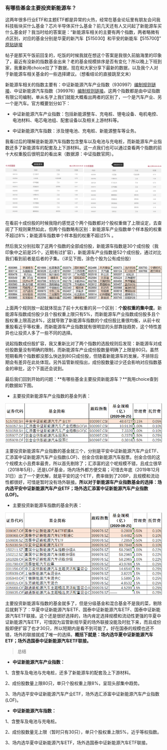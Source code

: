 ### 有哪些基金主要投资新能源车？

这两年很多行业ETF和主题ETF都是异常的火热，经常在基金论坛里有朋友会问我科技板块买什么基金？芯片半导体买什么基金？前几天还有人又问起了新能源车买什么基金好？我当时给的答案是：“新能源车相关的主要有两个指数，两者略微有点区别，对应的基金分别是华夏的新汽车【515030】和平安的新能车【515700】” [原贴链接](http://guba.eastmoney.com/news,jjspzh,958097447.html)

帖子是那天午饭前回复的，吃饭的时候我就在想这个答案是我很久前脑海里的印象了，最近有没新的指数基金出来？老的基金规模排序是否有变化？所以晚上下班到家，我重新用choice拉了下数据，现在和大家分享下最新的数据，以及我个人对于新能源车相关基金的一些选择建议。（想看结论的直接跳至文末）

新能源车相关的指数主要有：中证新能源汽车产业指数（930997）[编制规则链接](http://www.csindex.com.cn/uploads/indices/detail/files/zh_CN/1334_930997_Index_Methodology_cn.pdf?t=1598240790)、中证新能源汽车指数（399976）[编制规则链接](http://www.csindex.com.cn/uploads/indices/detail/files/zh_CN/320_399976_Index_Methodology_cn.pdf?t=1598240779)。这两个指数都是由中证指数有限公司编制，单从名字上我们就能大概看出两者的区别了，一个是汽车产业、另一个是汽车。官方概要划分如下：

- 中证新能源汽车产业指数：包括新能源整车、充电桩、锂电设备、电机电控、电池材料、电芯电池组、配套设备以及相关上游材料等。

- 中证新能源汽车指数：涉及锂电池、充电桩、新能源整车等业务。

我看过后的理解是新能源汽车指数包含整车以及电池与充电桩，而新能源车产业指数还多了新能源车的配套及上下游材料。这一点我们也可以通过查看两个指数的前十大权重股后很明显的看出来（数据源：中证指数官网）。

![十大成份股对比](../img/xnyc-etfList-1.jpg)

在看前十成份股的时候我隐约感觉这个两个指数都对个股权重做了上限设定，去查阅了下规则果然如此，但两个指数略有区别：新能源车产业指数单个样本股的权重不超过8%；新能源车指数单个样本股的权重不超过5% 。

然后我又分别拉取了这两个指数的全部成份股，新能源车指数是30个成份股（我印象中之前是25个，近期有过扩容），新能源车产业指数是52个成份股，通过对比我们看到前者是后者的子集。（详见下图，涂色个股为公有成份股）

![成份股对比](../img/xnyc-etfList-2.png)

上面两个规则放一起就体现出了前十大权重的另一个区别：**个股权重的集中度**。新能源车指数成份股少且个股权重上限只有5%，而新能源车产业指数成份股多且个股权重上限高达8%，这就导致了新能源车指数的个成份股比重很均衡，从前十权重股看近乎等权重，而新能源车产业指数就有很明显的头部靠拢趋势，这个特性差异也让投资人多了一些不同的选择。

说起指数成份股扩容，我又重新比对了两个指数的选股规则后发现：新能源车对成份股数量没有明确的限制，而新能源车产业成份股数量明确了上限是80只。虽然短期看两个指数都没那么快达到80只成份股，但随着新能源车的发展，不排除后期会有差异在此处体现。另外监管新规指出，成份股数量过少还会影响对应指数基金的审批，这个下面还会说到。

最后我们回到开始的问题：**有哪些基金主要投资新能源车？**我用choice查到的数据如下图。

- 主要投资新能源车产业指数的基金列表：

![新能源车产业指数基金](../img/xnyc-etfList-3.png)

主要投资新能源车产业指数的基金就三个，分别是平安中证新能源汽车产业ETF、汇添富中证新能源汽车产业指数(LOF)、创金合信新能源汽车股票。创金合信的这个规模太小且费率最贵，所以首先剔除了；汇添富的这个呢规模不错，且成立很早（2018年5月），还是LOF基金，场内场外都方便交易；可惜去年底（2019年12月31日）出了一个更优解，就是平安的这个ETF，费率做到了20BP，且规模和流动性都很好，可惜是暂时没有场外联接。**所以对于新能源车产业指数基金的选择：场内选平安中证新能源汽车产业ETF；场外选汇添富中证新能源汽车产业指数(LOF)。**

- 主要投资新能源车指数的基金列表：

![新能源车指数基金](../img/xnyc-etfList-4.png)

主要投资新能源车指数的基金就多了，但是分级基金和混合基金不是我的菜，剔除后就剩下了：华夏中证新能源汽车ETF、国泰中证新能源汽车ETF、国泰中证新能源汽车ETF联接。这个还是很好选择的，场内肯定选择规模和流动性更强的华夏中证新能源汽车ETF，可惜因为监管新规华夏的场外联接没能及时批下来，而且成份股即便扩容了也才30只，所以短期内是看不到可能了。好在国泰的规模也还不错，场外的联接就成了唯一的选择。**概括下就是：场内选华夏中证新能源汽车ETF；场外选国泰中证新能源汽车ETF联接。**

> 总结 

- **中证新能源汽车产业指数：**

1、含整车及电池与充电桩，还多了新能源车的配套及上下游材料。

2、成份股数量上限80只，单只个股权重上限8%，呈现头部集中趋势。

3、场内选平安中证新能源汽车产业ETF，场外选汇添富中证新能源汽车产业指数(LOF)。

- **中证新能源汽车指数：**

1、含整车及电池与充电桩。

2、成份股数量无上限（暂时只有30只），单只个股权重上限5%，近乎等权指数。

3、场内选华夏中证新能源汽车ETF，场外选国泰中证新能源汽车ETF联接。




